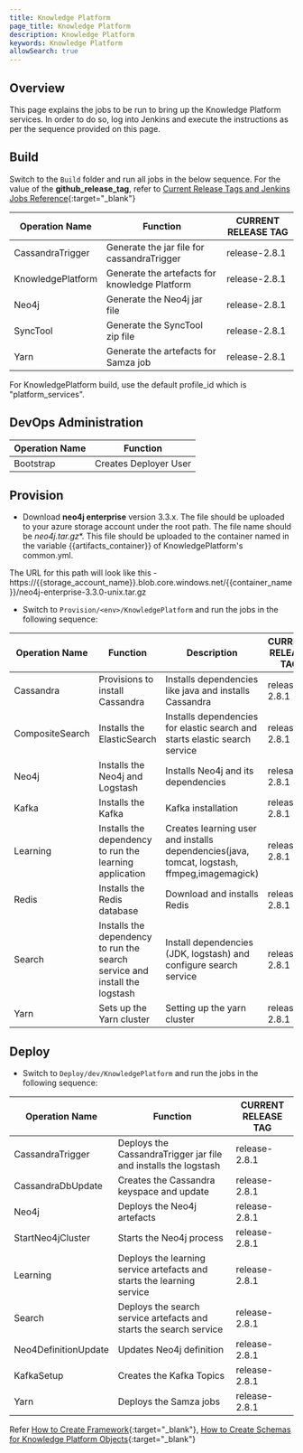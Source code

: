 ```yaml
---
title: Knowledge Platform
page_title: Knowledge Platform
description: Knowledge Platform
keywords: Knowledge Platform
allowSearch: true
--- 
```


## Overview
This page explains the jobs to be run to bring up the Knowledge Platform services. In order to do so, log into Jenkins and execute the instructions as per the sequence provided on this page.

## Build

Switch to the `Build` folder and run all jobs in the below sequence. For the value of the **github_release_tag**, refer to [Current Release Tags and Jenkins Jobs Reference](developer-docs/server-installation/current_release_tags_n_jenkins_jobs){:target="_blank"}

|Operation Name    | Function              | CURRENT RELEASE TAG |
| --------------   | --------------------- | -------------------
| CassandraTrigger | Generate the jar file for cassandraTrigger | release-2.8.1
| KnowledgePlatform| Generate the artefacts for knowledge Platform | release-2.8.1
| Neo4j            | Generate the Neo4j jar file| release-2.8.1
| SyncTool         | Generate the SyncTool zip file | release-2.8.1
| Yarn             | Generate the artefacts for Samza job | release-2.8.1




For KnowledgePlatform build, use the default profile_id which is "platform_services".

## DevOps Administration

| Operation Name | Function              |
| -------------- | --------------------- |
| Bootstrap      | Creates Deployer User |

## Provision

*   Download **neo4j enterprise** version 3.3.x. The file should be uploaded to your azure storage account under the root path. The file name should be **neo4j*.tar.gz**. This file should be uploaded to the container named in the variable {{artifacts_container}} of KnowledgePlatform's common.yml.

The URL for this path will look like this - https://{{storage_account_name}}.blob.core.windows.net/{{container_name}}/neo4j-enterprise-3.3.0-unix.tar.gz

*   Switch to `Provision/<env>/KnowledgePlatform` and run the jobs in the following sequence:   
    
| Operation Name | Function              | Description | CURRENT RELEASE TAG |
| -------------- | --------------------- |-------------|  -----------------
| Cassandra      | Provisions to install Cassandra| Installs dependencies like java and installs Cassandra | release-2.8.1
| CompositeSearch| Installs the ElasticSearch | Installs dependencies for elastic search and starts elastic search service | release-2.8.1
| Neo4j          | Installs the Neo4j and Logstash | Installs Neo4j and its dependencies | relesae-2.8.1
| Kafka          | Installs the Kafka | Kafka installation | release-2.8.1
| Learning       | Installs the dependency to run the learning application | Creates learning user and installs dependencies(java, tomcat, logstash, ffmpeg,imagemagick) | release-2.8.1
| Redis          | Installs the Redis database | Download and installs Redis | release-2.8.1
| Search         | Installs the dependency to run the search service and install the logstash | Install dependencies (JDK, logstash) and configure search service |release-2.8.1 
| Yarn           | Sets up the Yarn cluster | Setting up the yarn cluster   | release-2.8.1

## Deploy

*   Switch to `Deploy/dev/KnowledgePlatform` and run the jobs in the following sequence:
 
| Operation Name      | Function              | CURRENT RELEASE TAG |
| --------------      | --------------------- | -------------------
| CassandraTrigger    | Deploys the CassandraTrigger jar file and installs the logstash | release-2.8.1
| CassandraDbUpdate   | Creates the Cassandra keyspace and update| release-2.8.1
| Neo4j               | Deploys the Neo4j artefacts | release-2.8.1
| StartNeo4jCluster   | Starts the Neo4j process| release-2.8.1
| Learning            | Deploys the learning service artefacts and starts the learning service | release-2.8.1
| Search              | Deploys the search service artefacts and starts the search service | release-2.8.1
| Neo4DefinitionUpdate| Updates Neo4j definition | release-2.8.1
| KafkaSetup          | Creates the Kafka Topics| release-2.8.1
| Yarn                | Deploys the Samza jobs | release-2.8.1

Refer [How to Create Framework](developer-docs/how-to-guide/how_to_create_framework_in_sunbird){:target="_blank"}, [How to Create Schemas for Knowledge Platform Objects](developer-docs/server-installation/knowledge-platform-object-schema){:target="_blank"}

